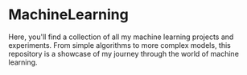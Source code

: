 # MachineLearning
Here, you'll find a collection of all my machine learning projects and experiments. From simple algorithms to more complex models, this repository is a showcase of my journey through the world of machine learning.
